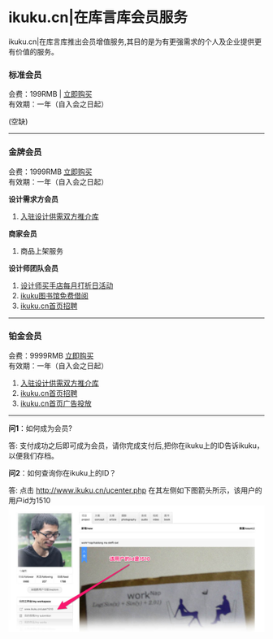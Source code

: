 # ikuku.cn|在库言库会员服务

ikuku.cn|在库言库推出会员增值服务,其目的是为有更强需求的个人及企业提供更有价值的服务。  




### 标准会员 

会费：199RMB | [立即购买](http://www.ikuku.cn/api/tenpay/views/qrcode_html.php?item=ku01)     
有效期：一年（自入会之日起）

(空缺)

----

### 金牌会员  
会费：1999RMB  [立即购买](http://www.ikuku.cn/api/tenpay/views/qrcode_html.php?item=ku02)    
有效期：一年（自入会之日起）

**设计需求方会员**  
1. [入驻设计供需双方推介库](member-4.md)  

**商家会员**   
1. 商品上架服务  

**设计师团队会员**  
1. [设计师买手店每月打折日活动](member-3.md)
1. [ikuku图书馆免费借阅](library.md)  
1. [ikuku.cn首页招聘](member-5.md) 


-----

### 铂金会员  
会费：9999RMB  [立即购买](http://www.ikuku.cn/api/tenpay/views/qrcode_html.php?item=ku03)     
有效期：一年（自入会之日起）
1. [入驻设计供需双方推介库](member-4.md)  
2. [ikuku.cn首页招聘](member-5.md)  
3. [ikuku.cn首页广告投放](member-6.md)


------

**问1**：如何成为会员?

答: 支付成功之后即可成为会员，请你完成支付后,把你在ikuku上的ID告诉ikuku，以便我们存档。  

**问2**：如何查询你在ikuku上的ID？

答: 点击 http://www.ikuku.cn/ucenter.php 在其左侧如下图箭头所示，该用户的用户id为1510  
![ikuku.cn user id](images/userid.jpg)  
 

